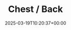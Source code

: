 ---
title: 4. Chest / Back
id: 7820da73-32c3-45cf-a2b2-3e10c5e8ffb4
date: 2025-03-19T10:20:37+00:00
tags: []
type: 'hevy'
totalWeightInKg: 7,197kg
duration: 57 min
# Disable SEO for this post
outputs: ["HTML"]
robots: "noindex, nofollow"
---